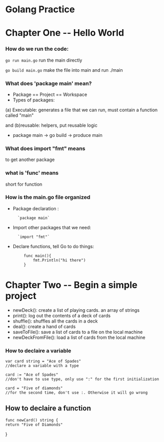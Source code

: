 # Golang Practice

# Chapter One -- Hello World

### How do we run the code:

`go run main.go`
 run the main directly

`go build main.go`
make the file into main and run ./main

### What does 'package main' mean?

* Package == Project == Workspace
* Types of packages: 

(a) Executable: generates a file that we can run, must contain a function called "main" 

and (b)reusable: helpers, put reusable logic
* package main -> go build -> produce main

### What does import "fmt" means
to get another package

### what is 'func' means
short for function

### How is the main.go file organized
* Package declaration : 

        `package main`
* Import other packages that we need: 

        `import "fmt"`
* Declare functions, tell Go to do things:
```
        func main(){
            fmt.Println("hi there")
        }
 ```

# Chapter Two -- Begin a simple project
* newDeck():         create a list of playing cards. an array of strings
* print():           log out the contents of a deck of cards
* shuffle():         shuffles all the cards in a deck
* deal():            create a hand of cards
* saveToFile():      save a list of cards to a file on the local machine
* newDeckFromFile(): load a list of cards from the local machine

### How to declaire a variable
    var card string = "Ace of Spades"
    //declare a variable with a type

    card := "Ace of Spades" 
    //don't have to use type, only use ":" for the first initialization

    card = "Five of diamonds"
    //for the second time, don't use :. Otherwise it will go wrong

## How to declaire a function
    func newCard() string {
	return "Five of Diamonds"
}
